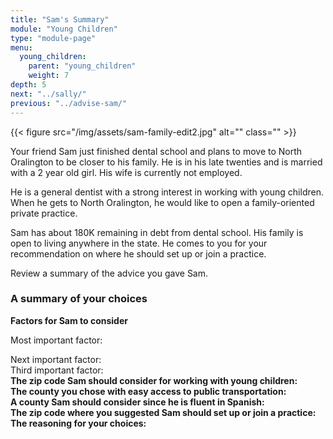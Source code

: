```yaml
---
title: "Sam's Summary"
module: "Young Children"
type: "module-page"
menu:
  young_children:
    parent: "young_children"
    weight: 7
depth: 5
next: "../sally/"
previous: "../advise-sam/"
---
```

<div class="pageblock"><div class="right">{{< figure src="/img/assets/sam-family-edit2.jpg" alt="" class="" >}}</div>
<div class="maintext">
<p>Your friend Sam just finished dental school and plans to move to North Oralington to be closer to his family. He is in his late twenties and is married with a 2 year old girl. His wife is currently not employed.</p>
<p>He is a general dentist with a strong interest in working with young children. When he gets to North Oralington, he would like to open a family-oriented private practice.</p>
<p>Sam has about 180K remaining in debt from dental school. His family is open to living anywhere in the state. He comes to you for your recommendation on where he should set up or join a practice.</p>
<p>Review a summary of the advice you gave Sam.</p>
</div>
</div><h3>A summary of your choices</h3><div class="pageblock"><div class="maintext"><p><strong>Factors for Sam to consider</strong></p>

Most important factor:
</div>
</div><div class="pageblock"><div class="maintext">Next important factor:</div>
</div><div class="pageblock"><div class="maintext">Third important factor:</div>
</div><div class="pageblock"><div class="maintext"><strong>The zip code Sam should consider for working with young children:</strong></div>
</div><div class="pageblock"><div class="maintext"><strong>The county you chose with easy access to public transportation:</strong></div>
</div><div class="pageblock"><div class="maintext"><strong>A county Sam should consider since he is fluent in Spanish:</strong></div>
</div><div class="pageblock"><div class="maintext"><strong>The zip code where you suggested Sam should set up or join a practice:</strong></div>
</div><div class="pageblock"><div class="maintext"><strong>The reasoning for your choices:</strong></div>
</div>